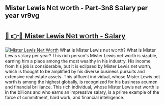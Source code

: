 ## Mister Lewis N𝚎t w𝚘rth - Part-3n8 S𝚊lary per year vr9vg

# <h2><a href="http://gc2q52.nevu.top/?p=Mister+Lewis">🔗 👉🔴 Mister Lewis N𝚎t w𝚘rth - S𝚊lary</a></h2>

[![Mister Lewis N𝚎t W𝚘rth](https://i.imgur.com/Oavwk0R.jpeg)](http://gc2q52.nevu.top/?p=Mister+Lewis)
What is Mister Lewis n𝚎t w𝚘rth? What is Mister Lewis s𝚊lary per year?
This rich person's Mister Lewis net worth is sizable, earning him a place among the most wealthy in his industry. His income from his job is considerable, but it is eclipsed by Mister Lewis net worth, which is thought to be amplified by his diverse business pursuits and extensive real estate assets. This affluent individual, whose Mister Lewis net worth is among the highest globally, is recognized for his business acumen and financial brilliance. This rich individual, whose Mister Lewis net worth is in the billions and who earns an impressive salary, is a prime example of the force of commitment, hard work, and financial intelligence.
